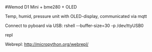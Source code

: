 #Wemod D1 Mini + bme280 + OLED 

Temp, humid, pressure unit with OLED-display, communicated via mqtt


Connect to pyboard via USB:
rshell --buffer-size=30 -p /dev/ttyUSB0 

repl


Webrepl:
http://micropython.org/webrepl/
